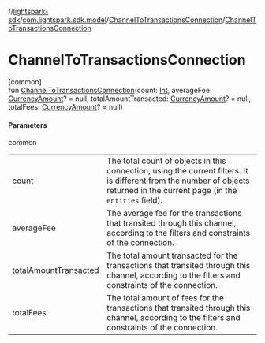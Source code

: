 //[lightspark-sdk](../../../index.md)/[com.lightspark.sdk.model](../index.md)/[ChannelToTransactionsConnection](index.md)/[ChannelToTransactionsConnection](-channel-to-transactions-connection.md)

# ChannelToTransactionsConnection

[common]\
fun [ChannelToTransactionsConnection](-channel-to-transactions-connection.md)(count: [Int](https://kotlinlang.org/api/latest/jvm/stdlib/kotlin/-int/index.html), averageFee: [CurrencyAmount](../-currency-amount/index.md)? = null, totalAmountTransacted: [CurrencyAmount](../-currency-amount/index.md)? = null, totalFees: [CurrencyAmount](../-currency-amount/index.md)? = null)

#### Parameters

common

| | |
|---|---|
| count | The total count of objects in this connection, using the current filters. It is different from the number of objects returned in the current page (in the `entities` field). |
| averageFee | The average fee for the transactions that transited through this channel, according to the filters and constraints of the connection. |
| totalAmountTransacted | The total amount transacted for the transactions that transited through this channel, according to the filters and constraints of the connection. |
| totalFees | The total amount of fees for the transactions that transited through this channel, according to the filters and constraints of the connection. |
